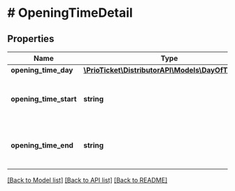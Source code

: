 # # OpeningTimeDetail

## Properties

Name | Type | Description | Notes
------------ | ------------- | ------------- | -------------
**opening_time_day** | [**\PrioTicket\DistributorAPI\Models\DayOfTheWeek**](DayOfTheWeek.md) |  |
**opening_time_start** | **string** | Starting time of a venue for a particular day. | [optional]
**opening_time_end** | **string** | Closing time of a venue for a particular day. | [optional]

[[Back to Model list]](../../README.md#models) [[Back to API list]](../../README.md#endpoints) [[Back to README]](../../README.md)
